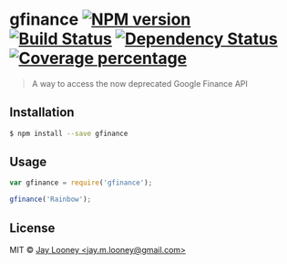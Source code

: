 # gfinance [![NPM version][npm-image]][npm-url] [![Build Status][travis-image]][travis-url] [![Dependency Status][daviddm-image]][daviddm-url] [![Coverage percentage][coveralls-image]][coveralls-url]
> A way to access the now deprecated Google Finance API

## Installation

```sh
$ npm install --save gfinance
```

## Usage

```js
var gfinance = require('gfinance');

gfinance('Rainbow');
```
## License

MIT © [Jay Looney &lt;jay.m.looney@gmail.com&gt;](http://www.jaylooney.us)


[npm-image]: https://badge.fury.io/js/gfinance.svg
[npm-url]: https://npmjs.org/package/gfinance
[travis-image]: https://travis-ci.org/zenware/gfinance.svg?branch=master
[travis-url]: https://travis-ci.org/zenware/gfinance
[daviddm-image]: https://david-dm.org/zenware/gfinance.svg?theme=shields.io
[daviddm-url]: https://david-dm.org/zenware/gfinance
[coveralls-image]: https://coveralls.io/repos/zenware/gfinance/badge.svg
[coveralls-url]: https://coveralls.io/r/zenware/gfinance
